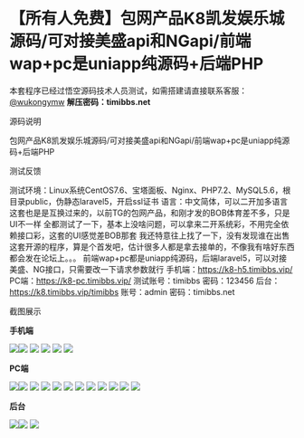 # 【所有人免费】包网产品K8凯发娱乐城源码/可对接美盛api和NGapi/前端wap+pc是uniapp纯源码+后端PHP

本套程序已经过悟空源码技术人员测试，如需搭建请直接联系客服：[@wukongymw](http://t.me/wukongymw)
**解压密码：timibbs.net**

源码说明

包网产品K8凯发娱乐城源码/可对接美盛api和NGapi/前端wap+pc是uniapp纯源码+后端PHP

测试反馈

测试环境：Linux系统CentOS7.6、宝塔面板、Nginx、PHP7.2、MySQL5.6，根目录public，伪静态laravel5，开启ssl证书
语言：中文简体，可以二开加多语言
这套也是是互换过来的，以前TG的包网产品，和刚才发的BOB体育差不多，只是UI不一样
全都测试了一下，基本上没啥问题，可以拿来二开系统彩，不用完全依赖接口彩，这套的UI感觉差BOB那套
我还特意往上找了一下，没有发现谁在出售这套开源的程序，算是个首发吧，估计很多人都是拿去接单的，不像我有啥好东西都会发在论坛上。。。
前端wap+pc都是uniapp纯源码，后端laravel5，可以对接美盛、NG接口，只需要改一下请求参数就行
手机端：https://k8-h5.timibbs.vip/
PC端：https://k8-pc.timibbs.vip/
测试账号：timibbs
密码：123456
后台：https://k8.timibbs.vip/timibbs
账号：admin
密码：timibbs.net

截图展示

**手机端**

[![](https://wukongymw.com/wp-content/uploads/2024/06/fae418be236d143.png)](https://wukongymw.com/wp-content/uploads/2024/06/fae418be236d143.png)[![](https://wukongymw.com/wp-content/uploads/2024/06/358f12486540549.png)](https://wukongymw.com/wp-content/uploads/2024/06/358f12486540549.png)
[![](https://wukongymw.com/wp-content/uploads/2024/06/2ec74b4fa97363a.png)](https://wukongymw.com/wp-content/uploads/2024/06/2ec74b4fa97363a.png)
[![](https://wukongymw.com/wp-content/uploads/2024/06/d5f3d47eb704a45.png)](https://wukongymw.com/wp-content/uploads/2024/06/d5f3d47eb704a45.png)
[![](https://wukongymw.com/wp-content/uploads/2024/06/8a465f0c8510ac8.png)](https://wukongymw.com/wp-content/uploads/2024/06/8a465f0c8510ac8.png)
[![](https://wukongymw.com/wp-content/uploads/2024/06/3971979d25c525f.png)](https://wukongymw.com/wp-content/uploads/2024/06/3971979d25c525f.png)

**PC端**

[![](https://wukongymw.com/wp-content/uploads/2024/06/b155ed7e0eed761.png)](https://wukongymw.com/wp-content/uploads/2024/06/b155ed7e0eed761.png)[![](https://wukongymw.com/wp-content/uploads/2024/06/79a93759331dba1.png)](https://wukongymw.com/wp-content/uploads/2024/06/79a93759331dba1.png)
[![](https://wukongymw.com/wp-content/uploads/2024/06/dc060c15eaea4d6.png)](https://wukongymw.com/wp-content/uploads/2024/06/dc060c15eaea4d6.png)
[![](https://wukongymw.com/wp-content/uploads/2024/06/ee9235a6b971401.png)](https://wukongymw.com/wp-content/uploads/2024/06/ee9235a6b971401.png)
[![](https://wukongymw.com/wp-content/uploads/2024/06/59ba4707590c853.png)](https://wukongymw.com/wp-content/uploads/2024/06/59ba4707590c853.png)
[![](https://wukongymw.com/wp-content/uploads/2024/06/48893bc9326161d.png)](https://wukongymw.com/wp-content/uploads/2024/06/48893bc9326161d.png)
[![](https://wukongymw.com/wp-content/uploads/2024/06/0fb8b16aad5aea6.png)](https://wukongymw.com/wp-content/uploads/2024/06/0fb8b16aad5aea6.png)
[![](https://wukongymw.com/wp-content/uploads/2024/06/05dd75d736ac81a.png)](https://wukongymw.com/wp-content/uploads/2024/06/05dd75d736ac81a.png)
[![](https://wukongymw.com/wp-content/uploads/2024/06/326fd0dbf77a772.png)](https://wukongymw.com/wp-content/uploads/2024/06/326fd0dbf77a772.png)
[![](https://wukongymw.com/wp-content/uploads/2024/06/464955b46b70242.png)](https://wukongymw.com/wp-content/uploads/2024/06/464955b46b70242.png)
[![](https://wukongymw.com/wp-content/uploads/2024/06/71133e83d8632a8.png)](https://wukongymw.com/wp-content/uploads/2024/06/71133e83d8632a8.png)
[![](https://wukongymw.com/wp-content/uploads/2024/06/f0851577ea51a57.png)](https://wukongymw.com/wp-content/uploads/2024/06/f0851577ea51a57.png)

**后台**

[![](https://wukongymw.com/wp-content/uploads/2024/06/dd293a6b6280657.png)](https://wukongymw.com/wp-content/uploads/2024/06/dd293a6b6280657.png)[![](https://wukongymw.com/wp-content/uploads/2024/06/213284515fc9fa7.png)](https://wukongymw.com/wp-content/uploads/2024/06/213284515fc9fa7.png)
[![](https://wukongymw.com/wp-content/uploads/2024/06/92c2b79749bca4d.png)](https://wukongymw.com/wp-content/uploads/2024/06/92c2b79749bca4d.png)